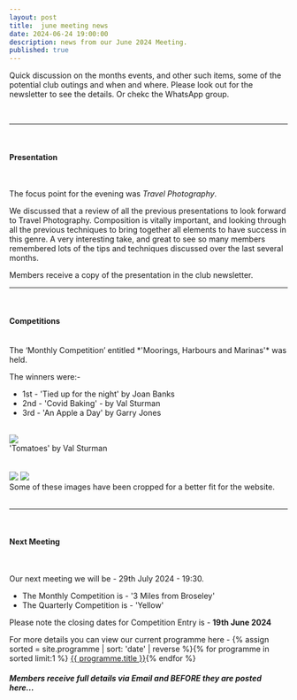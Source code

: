 ```yaml
---
layout: post
title:  june meeting news
date: 2024-06-24 19:00:00
description: news from our June 2024 Meeting.
published: true
---
```


Quick discussion on the months events, and other such items, some of the potential club outings and when and where. Please look out for the newsletter to see the details. Or chekc the WhatsApp group.
 
<br>

<hr>

<br>

#### Presentation

<br>

The focus point for the evening was *Travel Photography*. 

We discussed that a review of all the previous presentations to look forward to Travel Photography. Composition is vitally important, and looking through all the previous techniques to bring together all elements to have success in this genre. A very interesting take, and great to see so many members remembered lots of the tips and techniques discussed over the last several months.

<p class="prog-SubDesc">Members receive a copy of the presentation in the club newsletter.</p>

<hr>

<br>

#### Competitions
<br>
The ‘Monthly Competition’ entitled *'Moorings, Harbours and Marinas'* was held.

The winners were:-

<ul>
	<li>1st - &#39;Tied up for the night&#39; by Joan Banks</li>
	<li>2nd - &#39;Covid Baking&#39; - by Val Sturman</li>
	<li>3rd - &#39;An Apple a Day&#39; by Garry Jones</li>
</ul>

<br>

<div class="img_row">
	<img class="col three" src="{{ site.baseurl }}/assets/img/June24_Monthly/04 - Tied up for the night.jpg">
</div>
<div class="col three caption">
	&#39;Tomatoes&#39; by Val Sturman
</div>

<br>
<br>

<div class="img_row">
	<img class="col two" src="{{ site.baseurl }}/assets/img/June24_Monthly/10 - What's up, duck.jpg">
	<img class="col one" src="{{ site.baseurl }}/assets/img/June24_Monthly/16 - Brixham Harbour.jpg">
</div>
<!-- 
<div class="img_row_sm">
	<img class="col three" src="{{ site.baseurl }}/assets/img/February24_Monthly/11 - Do you know that's dripping on my head.jpg">
</div> -->

<div class="col three caption">
	Some of these images have been cropped for a better fit for the website.
</div>


<br>

<hr>

<br>




#### Next Meeting
<br>

Our next meeting we will be - 29th July 2024 - 19:30.
<ul>
    <li>The Monthly Competition is - '3 Miles from Broseley' </li>
	<li>The Quarterly Competition is - 'Yellow' </li>
	<!-- <li>The Lancaster Memorial Competition is - 'Black and White'</li> -->
</ul>

Please note the closing dates for Competition Entry is - **19th June 2024**

For more details you can view our current programme here - {% assign sorted = site.programme | sort: 'date' | reverse  %}{% for programme in sorted limit:1 %} <a class="footlink" href="{{ programme.url | prepend: site.baseurl }}">{{ programme.title }}</a>{% endfor %}

##### Members receive full details via Email and BEFORE they are posted here...

<br>